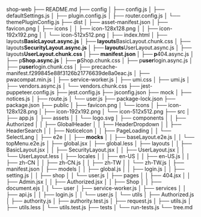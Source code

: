 shop-web ├── README.md ├── config │ ├── config.js │ ├── defaultSettings.js │ ├── plugin.config.js │ ├── router.config.js │ └── themePluginConfig.js ├── dist │ ├── asset-manifest.json │ ├── favicon.png │ ├── icons │ │ ├── icon-128x128.png │ │ ├── icon-192x192.png │ │ └── icon-512x512.png │ ├── index.html │ ├── layouts**BasicLayout.async.js │ ├── layouts**BasicLayout.chunk.css │ ├── layouts**SecurityLayout.async.js │ ├── layouts**UserLayout.async.js │ ├── layouts**UserLayout.chunk.css │ ├── manifest.json │ ├── p**404.async.js │ ├── p**Shop.async.js │ ├── p**Shop.chunk.css │ ├── p**user**login.async.js │ ├── p**user**login.chunk.css │ ├── precache-manifest.f299845e88f3126b21776639de8a0eac.js │ ├── pwacompat.min.js │ ├── service-worker.js │ ├── umi.css │ ├── umi.js │ ├── vendors.async.js │ └── vendors.chunk.css ├── jest-puppeteer.config.js ├── jest.config.js ├── jsconfig.json ├── mock │ ├── notices.js │ ├── route.js │ └── user.js ├── package-lock.json ├── package.json ├── public │ ├── favicon.png │ └── icons │ ├── icon-128x128.png │ ├── icon-192x192.png │ └── icon-512x512.png ├── src │ ├── app.js │ ├── assets │ │ └── logo.svg │ ├── components │ │ ├── Authorized │ │ ├── GlobalHeader │ │ ├── HeaderDropdown │ │ ├── HeaderSearch │ │ ├── NoticeIcon │ │ ├── PageLoading │ │ └── SelectLang │ ├── e2e │ │ ├── **mocks** │ │ ├── baseLayout.e2e.js │ │ └── topMenu.e2e.js │ ├── global.jsx │ ├── global.less │ ├── layouts │ │ ├── BasicLayout.jsx │ │ ├── SecurityLayout.jsx │ │ ├── UserLayout.jsx │ │ └── UserLayout.less │ ├── locales │ │ ├── en-US │ │ ├── en-US.js │ │ ├── zh-CN │ │ ├── zh-CN.js │ │ ├── zh-TW │ │ └── zh-TW.js │ ├── manifest.json │ ├── models │ │ ├── global.js │ │ ├── login.js │ │ ├── setting.js │ │ ├── shop │ │ └── user.js │ ├── pages │ │ ├── 404.jsx │ │ ├── Admin.jsx │ │ ├── Authorized.jsx │ │ ├── Shop │ │ ├── document.ejs │ │ └── user │ ├── service-worker.js │ ├── services │ │ ├── api.js │ │ ├── login.js │ │ └── user.js │ └── utils │ ├── Authorized.js │ ├── authority.js │ ├── authority.test.js │ ├── request.js │ ├── utils.js │ ├── utils.less │ └── utils.test.js ├── tests │ └── run-tests.js └── tree.md


